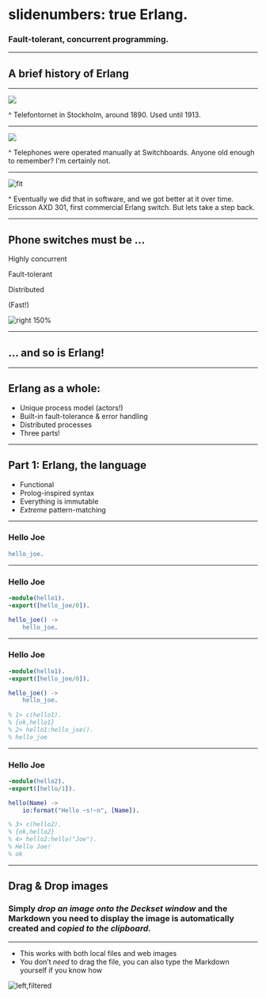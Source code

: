 slidenumbers: true
Erlang.
======

### Fault-tolerant, concurrent programming.

---

## A brief history of Erlang

---

![](https://www.ericsson.com/thinkingahead/the-networked-society-blog/wp-content/uploads/2014/09/bfW5FSr.jpg)


^ Telefontornet in Stockholm, around 1890. Used until 1913. 

---

![](https://3.bp.blogspot.com/-UF7W9yTUO2g/VBqw-1HNTzI/AAAAAAAAPeg/KvsMbNSAcII/s1600/6835942484_1531372d8f_b.jpg)

^ Telephones were operated manually at Switchboards. Anyone old enough to remember? I'm certainly not. 

---

![fit](https://russcam.github.io/fsharp-akka-talk/images/ericsson-301-AXD.png)

^ Eventually we did that in software, and we got better at it over time. Ericsson AXD 301, first commercial Erlang switch. But lets take a step back.

---

## Phone switches must be ...

Highly concurrent

Fault-tolerant

Distributed

(Fast!)

![right 150%](http://learnyousomeerlang.com/static/img/erlang-the-movie.png)

---

## ... and so is Erlang!

---

## Erlang as a whole:

- Unique process model (actors!)
- Built-in fault-tolerance & error handling
- Distributed processes
- Three parts!

---

## Part 1: Erlang, the language

- Functional
- Prolog-inspired syntax
- Everything is immutable
- *Extreme* pattern-matching

---
### Hello Joe

```erlang
hello_joe.
```

---
### Hello Joe

```erlang
-module(hello1).
-export([hello_joe/0]).

hello_joe() ->
    hello_joe.
```

---
### Hello Joe

```erlang
-module(hello1).
-export([hello_joe/0]).

hello_joe() ->
    hello_joe.
    
% 1> c(hello1).
% {ok,hello1}
% 2> hello1:hello_joe().
% hello_joe
```

---
### Hello Joe

```erlang
-module(hello2).
-export([hello/1]).

hello(Name) ->
    io:format("Hello ~s!~n", [Name]).

% 3> c(hello2).
% {ok,hello2}
% 4> hello2:hello("Joe").
% Hello Joe!
% ok
```


---

## Drag & Drop images

### Simply *drop an image onto the Deckset window* and the Markdown you need to display the image is automatically created and *copied to the clipboard.*

---

* This works with both local files and web images
* You don’t _need_ to drag the file, you can also type the Markdown yourself if you know how

![left,filtered](http://deckset-assets.s3-website-us-east-1.amazonaws.com/colnago1.jpg)
